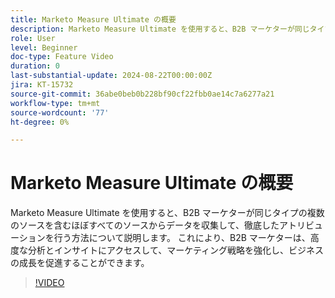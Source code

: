 ```yaml
---
title: Marketo Measure Ultimate の概要
description: Marketo Measure Ultimate を使用すると、B2B マーケターが同じタイプの複数のソースを含むほぼすべてのソースからデータを収集して、徹底したアトリビューションを行う方法について説明します。
role: User
level: Beginner
doc-type: Feature Video
duration: 0
last-substantial-update: 2024-08-22T00:00:00Z
jira: KT-15732
source-git-commit: 36abe0beb0b228bf90cf22fbb0ae14c7a6277a21
workflow-type: tm+mt
source-wordcount: '77'
ht-degree: 0%

---
```



# Marketo Measure Ultimate の概要

Marketo Measure Ultimate を使用すると、B2B マーケターが同じタイプの複数のソースを含むほぼすべてのソースからデータを収集して、徹底したアトリビューションを行う方法について説明します。 これにより、B2B マーケターは、高度な分析とインサイトにアクセスして、マーケティング戦略を強化し、ビジネスの成長を促進することができます。

>[!VIDEO](https://video.tv.adobe.com/v/3433044/?learn=on)
